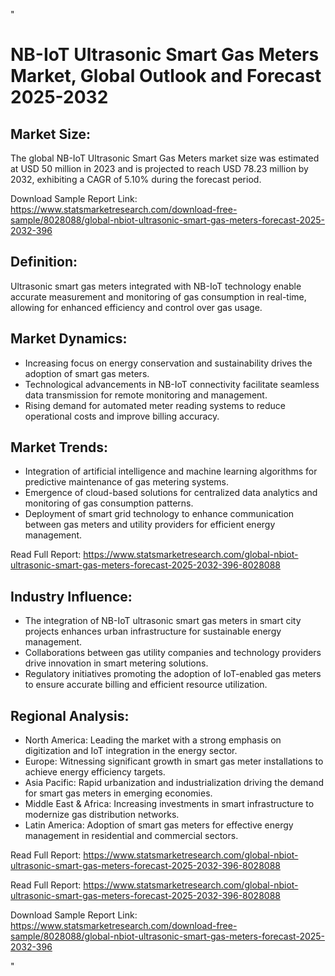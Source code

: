 "<html>
<head>
  <title>NB-IoT Ultrasonic Smart Gas Meters Market, Global Outlook and Forecast 2025-2032</title>
</head>
<body>

<h1>NB-IoT Ultrasonic Smart Gas Meters Market, Global Outlook and Forecast 2025-2032</h1>

<h2>Market Size:</h2>
<p>The global NB-IoT Ultrasonic Smart Gas Meters market size was estimated at USD 50 million in 2023 and is projected to reach USD 78.23 million by 2032, exhibiting a CAGR of 5.10% during the forecast period.</p>
<p>Download Sample Report Link: <a href='https://www.statsmarketresearch.com/download-free-sample/8028088/global-nbiot-ultrasonic-smart-gas-meters-forecast-2025-2032-396'>https://www.statsmarketresearch.com/download-free-sample/8028088/global-nbiot-ultrasonic-smart-gas-meters-forecast-2025-2032-396</a></p>

<h2>Definition:</h2>
<p>Ultrasonic smart gas meters integrated with NB-IoT technology enable accurate measurement and monitoring of gas consumption in real-time, allowing for enhanced efficiency and control over gas usage.</p>

<h2>Market Dynamics:</h2>
<ul>
  <li>Increasing focus on energy conservation and sustainability drives the adoption of smart gas meters.</li>
  <li>Technological advancements in NB-IoT connectivity facilitate seamless data transmission for remote monitoring and management.</li>
  <li>Rising demand for automated meter reading systems to reduce operational costs and improve billing accuracy.</li>
</ul>

<h2>Market Trends:</h2>
<ul>
  <li>Integration of artificial intelligence and machine learning algorithms for predictive maintenance of gas metering systems.</li>
  <li>Emergence of cloud-based solutions for centralized data analytics and monitoring of gas consumption patterns.</li>
  <li>Deployment of smart grid technology to enhance communication between gas meters and utility providers for efficient energy management.</li>
</ul>
<p>Read Full Report: <a href='https://www.statsmarketresearch.com/global-nbiot-ultrasonic-smart-gas-meters-forecast-2025-2032-396-8028088'>https://www.statsmarketresearch.com/global-nbiot-ultrasonic-smart-gas-meters-forecast-2025-2032-396-8028088</a></p>

<h2>Industry Influence:</h2>
<ul>
  <li>The integration of NB-IoT ultrasonic smart gas meters in smart city projects enhances urban infrastructure for sustainable energy management.</li>
  <li>Collaborations between gas utility companies and technology providers drive innovation in smart metering solutions.</li>
  <li>Regulatory initiatives promoting the adoption of IoT-enabled gas meters to ensure accurate billing and efficient resource utilization.</li>
</ul>

<h2>Regional Analysis:</h2>
<ul>
  <li>North America: Leading the market with a strong emphasis on digitization and IoT integration in the energy sector.</li>
  <li>Europe: Witnessing significant growth in smart gas meter installations to achieve energy efficiency targets.</li>
  <li>Asia Pacific: Rapid urbanization and industrialization driving the demand for smart gas meters in emerging economies.</li>
  <li>Middle East & Africa: Increasing investments in smart infrastructure to modernize gas distribution networks.</li>
  <li>Latin America: Adoption of smart gas meters for effective energy management in residential and commercial sectors.</li>
</ul>
<p>Read Full Report: <a href='https://www.statsmarketresearch.com/global-nbiot-ultrasonic-smart-gas-meters-forecast-2025-2032-396-8028088'>https://www.statsmarketresearch.com/global-nbiot-ultrasonic-smart-gas-meters-forecast-2025-2032-396-8028088</a></p>

<p>Read Full Report: <a href='https://www.statsmarketresearch.com/global-nbiot-ultrasonic-smart-gas-meters-forecast-2025-2032-396-8028088'>https://www.statsmarketresearch.com/global-nbiot-ultrasonic-smart-gas-meters-forecast-2025-2032-396-8028088</a></p>
<p>Download Sample Report Link: <a href='https://www.statsmarketresearch.com/download-free-sample/8028088/global-nbiot-ultrasonic-smart-gas-meters-forecast-2025-2032-396'>https://www.statsmarketresearch.com/download-free-sample/8028088/global-nbiot-ultrasonic-smart-gas-meters-forecast-2025-2032-396</a></p>

</body>
</html>"
